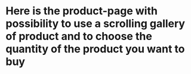 # Here is the product-page with possibility to use a scrolling gallery of product and to choose the quantity of the product you want to buy
